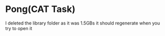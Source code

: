 # Pong(CAT Task)
 
I deleted the library folder as it was 1.5GBs it should regenerate when you try to open it
